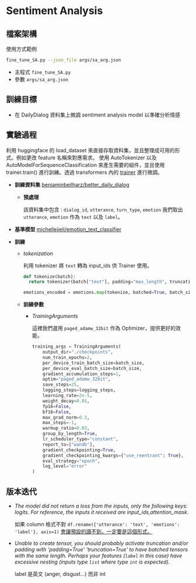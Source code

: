 # Sentiment Analysis

## 檔案架構

使用方式範例

```bash
fine_tune_SA.py --json_file args/sa_arg.json
```

- 主程式 `fine_tune_SA.py`
- 參數 `args/sa_arg.json`

## 訓練目標

- 在 DailyDialog 資料集上微調 sentiment analysis model 以準確分析情感

## 實驗過程

利用 huggingface 的 load_dataset 來直接存取資料集，並且整理成可用的形式。例如更改 feature 名稱來對應需求。
使用 AutoTokenizer 以及 AutoModelForSequenceClassification 來產生需要的組件，並且使用 trainer.train() 進行訓練。透過 transformers 內的 [trainer](https://huggingface.co/docs/transformers/main/en/main_classes/trainer) 進行微調。

  - **訓練資料集** [benjaminbeilharz/better_daily_dialog](https://huggingface.co/datasets/benjaminbeilharz/better_daily_dialog)

    - **預處理**
  
		該資料集中包含 : `dialog_id`, `utterance`, `turn_type`, `emotion`
		我們取出 `utterance`, `emotion` 作為 `text` 以及 `label`。

  - **基準模型** [michellejieli/emotion_text_classifier](https://huggingface.co/michellejieli/emotion_text_classifier) 

  - **訓練**
    - *tokenization*
  
      利用 tokenizer 將 `text` 轉為 input_ids 供 Trainer 使用。

	  ```python
	  def tokenize(batch):
      	return tokenizer(batch["text"], padding="max_length", truncation=True)

	  emotions_encoded = emotions.map(tokenize, batched=True, batch_size=None)
	  ```

	- **訓練參數**

	  - *TrainingArguments*

		這裡我們選用 `paged_adamw_32bit` 作為 Optimizer，提供更好的效能。

	    ```python
	    training_args = TrainingArguments(
			output_dir="./checkpoints",
			num_train_epochs=2,
			per_device_train_batch_size=batch_size,
			per_device_eval_batch_size=batch_size,
			gradient_accumulation_steps=1,
			optim="paged_adamw_32bit",
			save_steps=25,
			logging_steps=logging_steps,
			learning_rate=2e-5,
			weight_decay=0.01,
			fp16=False,
			bf16=False,
			max_grad_norm=0.3,
			max_steps=-1,
			warmup_ratio=0.03,
			group_by_length=True,
			lr_scheduler_type="constant",
			report_to=["wandb"],
			gradient_checkpointing=True,
			gradient_checkpointing_kwargs={"use_reentrant": True},
			eval_strategy="epoch",
			log_level="error"
		)
	    ```

## 版本迭代

- *The model did not return a loss from the inputs, only the following keys: logits. For reference, the inputs it received are input_ids,attention_mask.*


    如果 column 格式不對 `df.rename({'utterance': 'text', 'emotions': 'label'}, axis=1)` [會讓預設的讀不到，一定要是這個形式。](https://discuss.huggingface.co/t/the-model-did-not-return-a-loss-from-the-inputs-only-the-following-keys-logits-for-reference-the-inputs-it-received-are-input-values/25420/13)

- *Unable to create tensor, you should probably activate truncation and/or padding with 'padding=True' 'truncation=True' to have batched tensors with the same length. Perhaps your features (``label`` in this case) have excessive nesting (inputs type ``list`` where type ``int`` is expected).*
   
    label 是英文 (anger, disgust...) 而非 int

